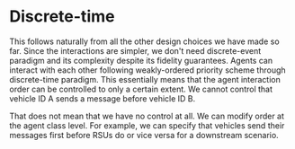# Discrete-time

This follows naturally from all the other design choices we have made so far.
Since the interactions are simpler, we don't need discrete-event paradigm and its complexity despite its fidelity guarantees.
Agents can interact with each other following weakly-ordered priority scheme through discrete-time paradigm.
This essentially means that the agent interaction order can be controlled to only a certain extent.
We cannot control that vehicle ID A sends a message before vehicle ID B.

That does not mean that we have no control at all.
We can modify order at the agent class level.
For example, we can specify that vehicles send their messages first before RSUs do or vice versa for a downstream scenario.
